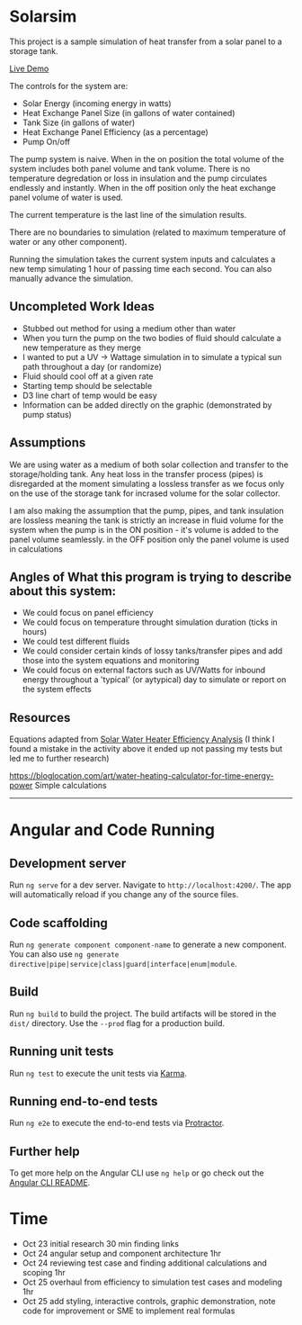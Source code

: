 # Solarsim

This project is a sample simulation of heat transfer from a solar panel to a storage tank.

[Live Demo](https://scottmtraver.github.io/solarsim/)

The controls for the system are:
- Solar Energy (incoming energy in watts) 
- Heat Exchange Panel Size (in gallons of water contained)
- Tank Size (in gallons of water)
- Heat Exchange Panel Efficiency (as a percentage)
- Pump On/off

The pump system is naive. When in the on position the total volume of the system includes both panel volume and tank volume. There is no temperature degredation or loss in insulation and the pump circulates endlessly and instantly.
When in the off position only the heat exchange panel volume of water is used.

The current temperature is the last line of the simulation results.

There are no boundaries to simulation (related to maximum temperature of water or any other component).

Running the simulation takes the current system inputs and calculates a new temp simulating 1 hour of passing time each second. You can also manually advance the simulation.

## Uncompleted Work Ideas
- Stubbed out method for using a medium other than water
- When you turn the pump on the two bodies of fluid should calculate a new temperature as they merge
- I wanted to put a UV -> Wattage simulation in to simulate a typical sun path throughout a day (or randomize)
- Fluid should cool off at a given rate
- Starting temp should be selectable
- D3 line chart of temp would be easy
- Information can be added directly on the graphic (demonstrated by pump status)

## Assumptions

We are using water as a medium of both solar collection and transfer to the storage/holding tank.
Any heat loss in the transfer process (pipes) is disregarded at the moment simulating a lossless transfer as we focus only on the use of the storage tank for incrased volume for the solar collector.

I am also making the assumption that the pump, pipes, and tank insulation are lossless meaning the tank is strictly an increase in fluid volume for the system when the pump is in the ON position - it's volume is added to the panel volume seamlessly. in the OFF position only the panel volume is used in calculations

## Angles of What this program is trying to describe about this system:
- We could focus on panel efficiency
- We could focus on temperature throught simulation duration (ticks in hours)
- We could test different fluids
- We could consider certain kinds of lossy tanks/transfer pipes and add those into the system equations and monitoring
- We could focus on external factors such as UV/Watts for inbound energy throughout a 'typical' (or aytypical) day to simulate or report on the system effects

## Resources

Equations adapted from [Solar Water Heater Efficiency Analysis](https://www.teachengineering.org/content/cub_/activities/cub_solarenergy/cub_solarenergy_lesson01_activity1_worksheet2_tedl_mhf.pdf)
(I think I found a mistake in the activity above it ended up not passing my tests but led me to further research)

https://bloglocation.com/art/water-heating-calculator-for-time-energy-power
Simple calculations

---
# Angular and Code Running

## Development server

Run `ng serve` for a dev server. Navigate to `http://localhost:4200/`. The app will automatically reload if you change any of the source files.

## Code scaffolding

Run `ng generate component component-name` to generate a new component. You can also use `ng generate directive|pipe|service|class|guard|interface|enum|module`.

## Build

Run `ng build` to build the project. The build artifacts will be stored in the `dist/` directory. Use the `--prod` flag for a production build.

## Running unit tests

Run `ng test` to execute the unit tests via [Karma](https://karma-runner.github.io).

## Running end-to-end tests

Run `ng e2e` to execute the end-to-end tests via [Protractor](http://www.protractortest.org/).

## Further help

To get more help on the Angular CLI use `ng help` or go check out the [Angular CLI README](https://github.com/angular/angular-cli/blob/master/README.md).


# Time
- Oct 23 initial research 30 min finding links
- Oct 24 angular setup and component architecture 1hr
- Oct 24 reviewing test case and finding additional calculations and scoping 1hr
- Oct 25 overhaul from efficiency to simulation test cases and modeling 1hr
- Oct 25 add styling, interactive controls, graphic demonstration, note code for improvement or SME to implement real formulas